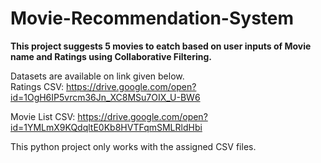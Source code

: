 # Movie-Recommendation-System

<b>This project suggests 5 movies to eatch based on user inputs of Movie name and Ratings using Collaborative Filtering.</b>


Datasets are available on link given below.
<br>
Ratings CSV:
https://drive.google.com/open?id=1OgH6IP5vrcm36Jn_XC8MSu7OIX_U-BW6

Movie List CSV:
https://drive.google.com/open?id=1YMLmX9KQdqltE0Kb8HVTFqmSMLRldHbi

This python project only works with the assigned CSV files.

